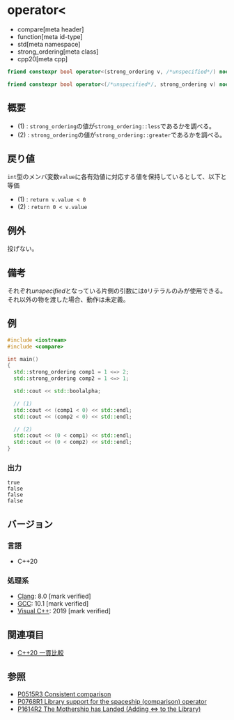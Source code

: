 # operator<

* compare[meta header]
* function[meta id-type]
* std[meta namespace]
* strong_ordering[meta class]
* cpp20[meta cpp]

```cpp
friend constexpr bool operator<(strong_ordering v, /*unspecified*/) noexcept;   // (1)

friend constexpr bool operator<(/*unspecified*/, strong_ordering v) noexcept;   // (2)
```

## 概要

- (1) : `strong_ordering`の値が`strong_ordering::less`であるかを調べる。
- (2) : `strong_ordering`の値が`strong_ordering::greater`であるかを調べる。

## 戻り値

`int`型のメンバ変数`value`に各有効値に対応する値を保持しているとして、以下と等価

- (1) : `return v.value < 0` 
- (2) : `return 0 < v.value`

## 例外
投げない。

## 備考

それぞれ*unspecified*となっている片側の引数には`0`リテラルのみが使用できる。それ以外の物を渡した場合、動作は未定義。

## 例
```cpp example
#include <iostream>
#include <compare>

int main()
{
  std::strong_ordering comp1 = 1 <=> 2;
  std::strong_ordering comp2 = 1 <=> 1;

  std::cout << std::boolalpha;

  // (1) 
  std::cout << (comp1 < 0) << std::endl;
  std::cout << (comp2 < 0) << std::endl;

  // (2)
  std::cout << (0 < comp1) << std::endl;
  std::cout << (0 < comp2) << std::endl;
}
```

### 出力
```
true
false
false
false
```

## バージョン
### 言語
- C++20

### 処理系
- [Clang](/implementation.md#clang): 8.0 [mark verified]
- [GCC](/implementation.md#gcc): 10.1 [mark verified]
- [Visual C++](/implementation.md#visual_cpp): 2019 [mark verified]

## 関連項目

- [C++20 一貫比較](/lang/cpp20/consistent_comparison.md)


## 参照

- [P0515R3 Consistent comparison](http://wg21.link/p0515)
- [P0768R1 Library support for the spaceship (comparison) operator](http://wg21.link/p0768)
- [P1614R2 The Mothership has Landed (Adding <=> to the Library)](http://wg21.link/p1614)